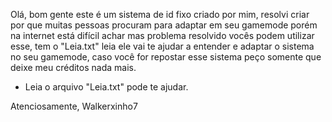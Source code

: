 Olá, bom gente este é um sistema de id fixo criado por mim, resolvi criar por que muitas
pessoas procuram para adaptar em seu gamemode porém na internet está difícil achar mas
problema resolvido vocês podem utilizar esse, tem o "Leia.txt" leia ele vai te
ajudar a entender e adaptar o sistema no seu gamemode, caso você for repostar esse
sistema peço somente que deixe meu créditos nada mais.

* Leia o arquivo "Leia.txt" pode te ajudar.

Atenciosamente, Walkerxinho7
